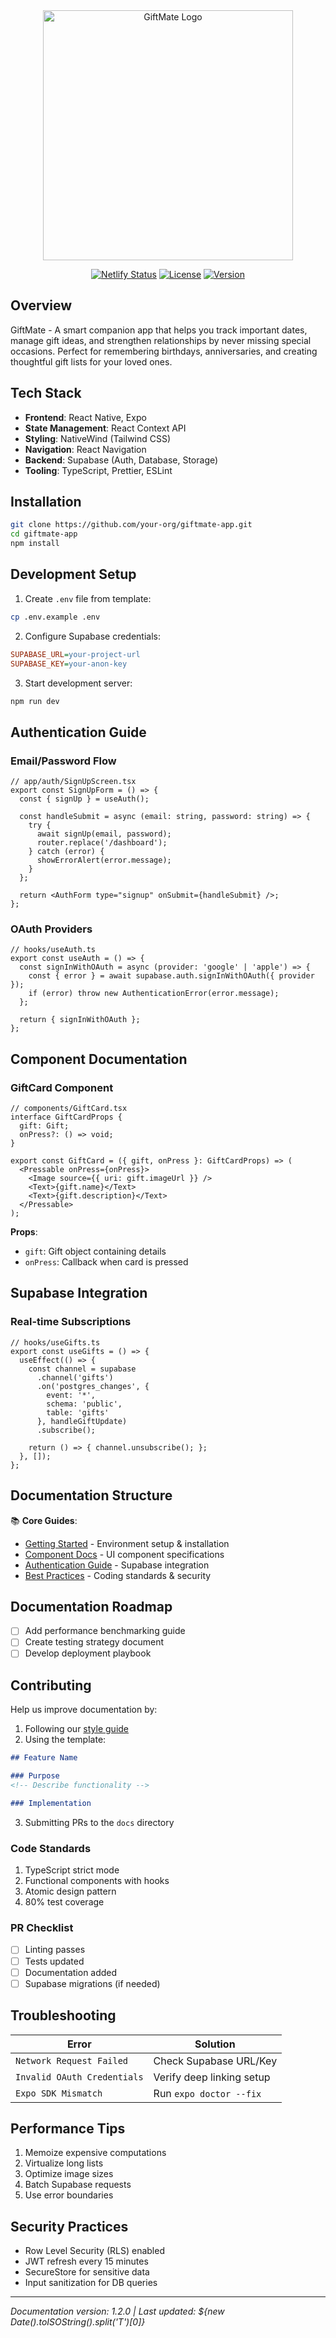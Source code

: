 <div align="center">
  <img src="assets/logo.svg" alt="GiftMate Logo" width="400" />

  [![Netlify Status](https://api.netlify.com/api/v1/badges/0a2e53da-723e-4bb4-ae3b-6113fc5e96ea/deploy-status)](https://app.netlify.com/sites/giftmate-dev/deploys)
  [![License](https://img.shields.io/badge/license-MIT-blue.svg)](LICENSE)
  [![Version](https://img.shields.io/badge/version-1.0.0-green.svg)]()
</div>

## Overview

GiftMate - A smart companion app that helps you track important dates, manage gift ideas, and strengthen relationships by never missing special occasions. Perfect for remembering birthdays, anniversaries, and creating thoughtful gift lists for your loved ones.


## Tech Stack
- **Frontend**: React Native, Expo
- **State Management**: React Context API
- **Styling**: NativeWind (Tailwind CSS)
- **Navigation**: React Navigation
- **Backend**: Supabase (Auth, Database, Storage)
- **Tooling**: TypeScript, Prettier, ESLint

## Installation
```bash
git clone https://github.com/your-org/giftmate-app.git
cd giftmate-app
npm install
```

## Development Setup
1. Create `.env` file from template:
```bash
cp .env.example .env
```
2. Configure Supabase credentials:
```ini
SUPABASE_URL=your-project-url
SUPABASE_KEY=your-anon-key
```
3. Start development server:
```bash
npm run dev
```

## Authentication Guide
### Email/Password Flow
```tsx
// app/auth/SignUpScreen.tsx
export const SignUpForm = () => {
  const { signUp } = useAuth();

  const handleSubmit = async (email: string, password: string) => {
    try {
      await signUp(email, password);
      router.replace('/dashboard');
    } catch (error) {
      showErrorAlert(error.message);
    }
  };

  return <AuthForm type="signup" onSubmit={handleSubmit} />;
};
```

### OAuth Providers
```tsx
// hooks/useAuth.ts
export const useAuth = () => {
  const signInWithOAuth = async (provider: 'google' | 'apple') => {
    const { error } = await supabase.auth.signInWithOAuth({ provider });
    if (error) throw new AuthenticationError(error.message);
  };

  return { signInWithOAuth };
};
```

## Component Documentation
### GiftCard Component
```tsx
// components/GiftCard.tsx
interface GiftCardProps {
  gift: Gift;
  onPress?: () => void;
}

export const GiftCard = ({ gift, onPress }: GiftCardProps) => (
  <Pressable onPress={onPress}>
    <Image source={{ uri: gift.imageUrl }} />
    <Text>{gift.name}</Text>
    <Text>{gift.description}</Text>
  </Pressable>
);
```

**Props**:
- `gift`: Gift object containing details
- `onPress`: Callback when card is pressed

## Supabase Integration
### Real-time Subscriptions
```tsx
// hooks/useGifts.ts
export const useGifts = () => {
  useEffect(() => {
    const channel = supabase
      .channel('gifts')
      .on('postgres_changes', {
        event: '*',
        schema: 'public',
        table: 'gifts'
      }, handleGiftUpdate)
      .subscribe();

    return () => { channel.unsubscribe(); };
  }, []);
};
```

## Documentation Structure

📚 **Core Guides**:
- [Getting Started](/docs/getting-started.md) - Environment setup & installation
- [Component Docs](/docs/components.md) - UI component specifications
- [Authentication Guide](/docs/authentication.md) - Supabase integration
- [Best Practices](/docs/best-practices.md) - Coding standards & security

## Documentation Roadmap
- [ ] Add performance benchmarking guide
- [ ] Create testing strategy document
- [ ] Develop deployment playbook

## Contributing
Help us improve documentation by:
1. Following our [style guide](CONTRIBUTING.md#documentation)
2. Using the template:
```markdown
## Feature Name

### Purpose
<!-- Describe functionality -->

### Implementation
```
3. Submitting PRs to the `docs` directory

### Code Standards
1. TypeScript strict mode
2. Functional components with hooks
3. Atomic design pattern
4. 80% test coverage

### PR Checklist
- [ ] Linting passes
- [ ] Tests updated
- [ ] Documentation added
- [ ] Supabase migrations (if needed)

## Troubleshooting
| Error | Solution |
|-------|----------|
| `Network Request Failed` | Check Supabase URL/Key |
| `Invalid OAuth Credentials` | Verify deep linking setup |
| `Expo SDK Mismatch` | Run `expo doctor --fix` |

## Performance Tips
1. Memoize expensive computations
2. Virtualize long lists
3. Optimize image sizes
4. Batch Supabase requests
5. Use error boundaries

## Security Practices
- Row Level Security (RLS) enabled
- JWT refresh every 15 minutes
- SecureStore for sensitive data
- Input sanitization for DB queries

---

*Documentation version: 1.2.0 | Last updated: ${new Date().toISOString().split('T')[0]}*
